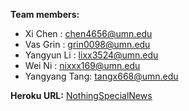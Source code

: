 __Team members:__

- Xi Chen      : chen4656@umn.edu
- Vas Grin     : grin0098@umn.edu
- Yangyun Li   : lixx3524@umn.edu
- Wei Ni       : nixxx169@umn.edu
- Yangyang Tang: tangx668@umn.edu

__Heroku URL:__ [NothingSpecialNews](https://nothingspecialnews.herokuapp.com/)
